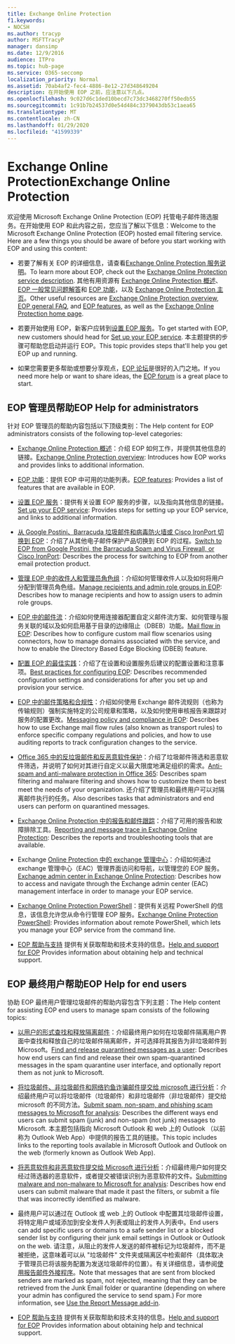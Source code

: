 ```yaml
---
title: Exchange Online Protection
f1.keywords:
- NOCSH
ms.author: tracyp
author: MSFTTracyP
manager: dansimp
ms.date: 12/9/2016
audience: ITPro
ms.topic: hub-page
ms.service: O365-seccomp
localization_priority: Normal
ms.assetid: 70ab4af2-fec4-4886-8e12-27d348649204
description: 在开始使用 EOP 之前，应注意以下几点。
ms.openlocfilehash: 9c027d6c1ded10becd7c73dc3468270ff50edb55
ms.sourcegitcommit: 1c91b7b24537d0e54d484c3379043db53c1aea65
ms.translationtype: MT
ms.contentlocale: zh-CN
ms.lasthandoff: 01/29/2020
ms.locfileid: "41599339"
---
```

# <a name="exchange-online-protection"></a><span data-ttu-id="72ac9-103">Exchange Online Protection</span><span class="sxs-lookup"><span data-stu-id="72ac9-103">Exchange Online Protection</span></span>

<span data-ttu-id="72ac9-p101">欢迎使用 Microsoft Exchange Online Protection (EOP) 托管电子邮件筛选服务。在开始使用 EOP 和此内容之前，您应当了解以下信息：</span><span class="sxs-lookup"><span data-stu-id="72ac9-p101">Welcome to the Microsoft Exchange Online Protection (EOP) hosted email filtering service. Here are a few things you should be aware of before you start working with EOP and using this content:</span></span>

- <span data-ttu-id="72ac9-106">若要了解有关 EOP 的详细信息，请查看[Exchange Online Protection 服务说明](https://docs.microsoft.com/office365/servicedescriptions/exchange-online-protection-service-description/exchange-online-protection-service-description)。</span><span class="sxs-lookup"><span data-stu-id="72ac9-106">To learn more about EOP, check out the [Exchange Online Protection service description](https://docs.microsoft.com/office365/servicedescriptions/exchange-online-protection-service-description/exchange-online-protection-service-description).</span></span> <span data-ttu-id="72ac9-107">其他有用资源有 [Exchange Online Protection 概述](exchange-online-protection-overview.md)、[EOP 一般常见问题解答](eop-general-faq.md)和 [EOP 功能](eop-features.md)，以及 [Exchange Online Protection 主页](https://products.office.com/exchange/exchange-email-security-spam-protection)。</span><span class="sxs-lookup"><span data-stu-id="72ac9-107">Other useful resources are [Exchange Online Protection overview](exchange-online-protection-overview.md), [EOP general FAQ](eop-general-faq.md), and [EOP features](eop-features.md), as well as the [Exchange Online Protection home page](https://products.office.com/exchange/exchange-email-security-spam-protection).</span></span>

- <span data-ttu-id="72ac9-108">若要开始使用 EOP，新客户应转到[设置 EOP 服务](set-up-your-eop-service.md)。</span><span class="sxs-lookup"><span data-stu-id="72ac9-108">To get started with EOP, new customers should head for [Set up your EOP service](set-up-your-eop-service.md).</span></span> <span data-ttu-id="72ac9-109">本主题提供的步骤可帮助您启动并运行 EOP。</span><span class="sxs-lookup"><span data-stu-id="72ac9-109">This topic provides steps that'll help you get EOP up and running.</span></span>

- <span data-ttu-id="72ac9-110">如果您需要更多帮助或想要分享观点，[EOP 论坛](https://go.microsoft.com/fwlink/?LinkId=285351)是很好的入门之地。</span><span class="sxs-lookup"><span data-stu-id="72ac9-110">If you need more help or want to share ideas, the [EOP forum](https://go.microsoft.com/fwlink/?LinkId=285351) is a great place to start.</span></span>

## <a name="eop-help-for-administrators"></a><span data-ttu-id="72ac9-111">EOP 管理员帮助</span><span class="sxs-lookup"><span data-stu-id="72ac9-111">EOP Help for administrators</span></span>

<span data-ttu-id="72ac9-112">针对 EOP 管理员的帮助内容包括以下顶级类别：</span><span class="sxs-lookup"><span data-stu-id="72ac9-112">The Help content for EOP administrators consists of the following top-level categories:</span></span>

- <span data-ttu-id="72ac9-113">[Exchange Online Protection 概述](exchange-online-protection-overview.md)：介绍 EOP 如何工作，并提供其他信息的链接。</span><span class="sxs-lookup"><span data-stu-id="72ac9-113">[Exchange Online Protection overview](exchange-online-protection-overview.md): Introduces how EOP works and provides links to additional information.</span></span>

- <span data-ttu-id="72ac9-114">[EOP 功能](eop-features.md)：提供 EOP 中可用的功能列表。</span><span class="sxs-lookup"><span data-stu-id="72ac9-114">[EOP features](eop-features.md): Provides a list of features that are available in EOP.</span></span>

- <span data-ttu-id="72ac9-115">[设置 EOP 服务](set-up-your-eop-service.md)：提供有关设置 EOP 服务的步骤，以及指向其他信息的链接。</span><span class="sxs-lookup"><span data-stu-id="72ac9-115">[Set up your EOP service](set-up-your-eop-service.md): Provides steps for setting up your EOP service, and links to additional information.</span></span>

- <span data-ttu-id="72ac9-116">[从 Google Postini、Barracuda 垃圾邮件和病毒防火墙或 Cisco IronPort 切换到 EOP](switch-to-eop-from-google-postini-the-barracuda-spam-and-virus-firewall-or-cisco.md)：介绍了从其他电子邮件保护产品切换到 EOP 的过程。</span><span class="sxs-lookup"><span data-stu-id="72ac9-116">[Switch to EOP from Google Postini, the Barracuda Spam and Virus Firewall, or Cisco IronPort](switch-to-eop-from-google-postini-the-barracuda-spam-and-virus-firewall-or-cisco.md): Describes the process for switching to EOP from another email protection product.</span></span>

- <span data-ttu-id="72ac9-117">[管理 EOP 中的收件人和管理员角色组](manage-recipients-and-admin-role-groups-in-eop.md)：介绍如何管理收件人以及如何将用户分配到管理员角色组。</span><span class="sxs-lookup"><span data-stu-id="72ac9-117">[Manage recipients and admin role groups in EOP](manage-recipients-and-admin-role-groups-in-eop.md): Describes how to manage recipients and how to assign users to admin role groups.</span></span>

- <span data-ttu-id="72ac9-118">[EOP 中的邮件流](mail-flow-in-eop.md)：介绍如何使用连接器配置自定义邮件流方案、如何管理与服务关联的域以及如何启用基于目录的边缘阻止（DBEB）功能。</span><span class="sxs-lookup"><span data-stu-id="72ac9-118">[Mail flow in EOP](mail-flow-in-eop.md): Describes how to configure custom mail flow scenarios using connectors, how to manage domains associated with the service, and how to enable the Directory Based Edge Blocking (DBEB) feature.</span></span>

- <span data-ttu-id="72ac9-119">[配置 EOP 的最佳实践](best-practices-for-configuring-eop.md)：介绍了在设置和设置服务后建议的配置设置和注意事项。</span><span class="sxs-lookup"><span data-stu-id="72ac9-119">[Best practices for configuring EOP](best-practices-for-configuring-eop.md): Describes recommended configuration settings and considerations for after you set up and provision your service.</span></span>

- <span data-ttu-id="72ac9-120">[EOP 中的邮件策略和合规性](messaging-policy-and-compliance-in-eop.md)：介绍如何使用 Exchange 邮件流规则（也称为传输规则）强制实施特定的公司规章和策略，以及如何使用审核报告来跟踪对服务的配置更改。</span><span class="sxs-lookup"><span data-stu-id="72ac9-120">[Messaging policy and compliance in EOP](messaging-policy-and-compliance-in-eop.md): Describes how to use Exchange mail flow rules (also known as transport rules) to enforce specific company regulations and policies, and how to use auditing reports to track configuration changes to the service.</span></span>

- <span data-ttu-id="72ac9-121">[Office 365 中的反垃圾邮件和反恶意软件保护](anti-spam-and-anti-malware-protection.md)：介绍了垃圾邮件筛选和恶意软件筛选，并说明了如何对其进行自定义以最大限度地满足组织的需求。</span><span class="sxs-lookup"><span data-stu-id="72ac9-121">[Anti-spam and anti-malware protection in Office 365](anti-spam-and-anti-malware-protection.md): Describes spam filtering and malware filtering and shows how to customize them to best meet the needs of your organization.</span></span> <span data-ttu-id="72ac9-122">还介绍了管理员和最终用户可以对隔离邮件执行的任务。</span><span class="sxs-lookup"><span data-stu-id="72ac9-122">Also describes tasks that administrators and end users can perform on quarantined messages.</span></span>

- <span data-ttu-id="72ac9-123">[Exchange Online Protection 中的报告和邮件跟踪](reporting-and-message-trace-in-exchange-online-protection.md)：介绍了可用的报告和故障排除工具。</span><span class="sxs-lookup"><span data-stu-id="72ac9-123">[Reporting and message trace in Exchange Online Protection](reporting-and-message-trace-in-exchange-online-protection.md): Describes the reports and troubleshooting tools that are available.</span></span>

- <span data-ttu-id="72ac9-124">Exchange [Online Protection 中的 exchange 管理中心](exchange-admin-center-in-exchange-online-protection-eop.md)：介绍如何通过 exchange 管理中心（EAC）管理界面访问和导航，以管理您的 EOP 服务。</span><span class="sxs-lookup"><span data-stu-id="72ac9-124">[Exchange admin center in Exchange Online Protection](exchange-admin-center-in-exchange-online-protection-eop.md): Describes how to access and navigate through the Exchange admin center (EAC) management interface in order to manage your EOP service.</span></span>

- <span data-ttu-id="72ac9-125">[Exchange Online Protection PowerShell](https://docs.microsoft.com/powershell/exchange/exchange-eop/exchange-online-protection-powershell)：提供有关远程 PowerShell 的信息，该信息允许您从命令行管理 EOP 服务。</span><span class="sxs-lookup"><span data-stu-id="72ac9-125">[Exchange Online Protection PowerShell](https://docs.microsoft.com/powershell/exchange/exchange-eop/exchange-online-protection-powershell): Provides information about remote PowerShell, which lets you manage your EOP service from the command line.</span></span>

- <span data-ttu-id="72ac9-126">[EOP 帮助与支持](help-and-support-for-eop.md) 提供有关获取帮助和技术支持的信息。</span><span class="sxs-lookup"><span data-stu-id="72ac9-126">[Help and support for EOP](help-and-support-for-eop.md) Provides information about obtaining help and technical support.</span></span>

## <a name="eop-help-for-end-users"></a><span data-ttu-id="72ac9-127">EOP 最终用户帮助</span><span class="sxs-lookup"><span data-stu-id="72ac9-127">EOP Help for end users</span></span>

<span data-ttu-id="72ac9-128">协助 EOP 最终用户管理垃圾邮件的帮助内容包含下列主题：</span><span class="sxs-lookup"><span data-stu-id="72ac9-128">The Help content for assisting EOP end users to manage spam consists of the following topics:</span></span>

- <span data-ttu-id="72ac9-129">[以用户的形式查找和释放隔离邮件](find-and-release-quarantined-messages-as-a-user.md)：介绍最终用户如何在垃圾邮件隔离用户界面中查找和释放自己的垃圾邮件隔离邮件，并可选择将其报告为非垃圾邮件到 Microsoft。</span><span class="sxs-lookup"><span data-stu-id="72ac9-129">[Find and release quarantined messages as a user](find-and-release-quarantined-messages-as-a-user.md): Describes how end users can find and release their own spam-quarantined messages in the spam quarantine user interface, and optionally report them as not junk to Microsoft.</span></span>

- <span data-ttu-id="72ac9-130">[将垃圾邮件、非垃圾邮件和网络钓鱼诈骗邮件提交给 microsoft 进行分析](submit-spam-non-spam-and-phishing-scam-messages-to-microsoft-for-analysis.md)：介绍最终用户可以将垃圾邮件（垃圾邮件）和非垃圾邮件（非垃圾邮件）提交给 microsoft 的不同方法。</span><span class="sxs-lookup"><span data-stu-id="72ac9-130">[Submit spam, non-spam, and phishing scam messages to Microsoft for analysis](submit-spam-non-spam-and-phishing-scam-messages-to-microsoft-for-analysis.md): Describes the different ways end users can submit spam (junk) and non-spam (not junk) messages to Microsoft.</span></span> <span data-ttu-id="72ac9-131">本主题包括指向 Microsoft Outlook 和 web 上的 Outlook （以前称为 Outlook Web App）中提供的报告工具的链接。</span><span class="sxs-lookup"><span data-stu-id="72ac9-131">This topic includes links to the reporting tools available in Microsoft Outlook and Outlook on the web (formerly known as Outlook Web App).</span></span>

- <span data-ttu-id="72ac9-132">[将恶意软件和非恶意软件提交给 Microsoft 进行分析](submitting-malware-and-non-malware-to-microsoft-for-analysis.md)：介绍最终用户如何提交经过筛选器的恶意软件，或者提交被错误识别为恶意软件的文件。</span><span class="sxs-lookup"><span data-stu-id="72ac9-132">[Submitting malware and non-malware to Microsoft for analysis](submitting-malware-and-non-malware-to-microsoft-for-analysis.md): Describes how end users can submit malware that made it past the filters, or submit a file that was incorrectly identified as malware.</span></span>

- <span data-ttu-id="72ac9-133">最终用户可以通过在 Outlook 或 web 上的 Outlook 中配置其垃圾邮件设置，将特定用户或域添加到安全发件人列表或阻止的发件人列表中。</span><span class="sxs-lookup"><span data-stu-id="72ac9-133">End users can add specific users or domains to a safe sender list or a blocked sender list by configuring their junk email settings in Outlook or Outlook on the web.</span></span> <span data-ttu-id="72ac9-134">请注意，从阻止的发件人发送的邮件被标记为垃圾邮件，而不是被拒绝，这意味着可以从 "垃圾邮件" 文件夹或隔离区中检索邮件（具体取决于管理员已将该服务配置为发送垃圾邮件的位置）。有关详细信息，请参阅[使用报告邮件外接程序](https://support.office.com/article/b5caa9f1-cdf3-4443-af8c-ff724ea719d2)。</span><span class="sxs-lookup"><span data-stu-id="72ac9-134">Note that messages that are sent from blocked senders are marked as spam, not rejected, meaning that they can be retrieved from the Junk Email folder or quarantine (depending on where your admin has configured the service to send spam.) For more information, see [Use the Report Message add-in](https://support.office.com/article/b5caa9f1-cdf3-4443-af8c-ff724ea719d2).</span></span>

- <span data-ttu-id="72ac9-135">[EOP 帮助与支持](help-and-support-for-eop.md) 提供有关获取帮助和技术支持的信息。</span><span class="sxs-lookup"><span data-stu-id="72ac9-135">[Help and support for EOP](help-and-support-for-eop.md) Provides information about obtaining help and technical support.</span></span>
